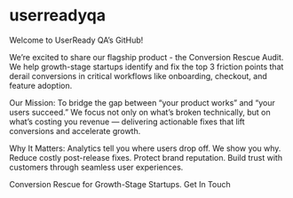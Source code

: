# userreadyqa
Welcome to UserReady QA’s GitHub!

We’re excited to share our flagship product - the Conversion Rescue Audit. We help growth-stage startups identify and fix the top 3 friction points that derail conversions in critical workflows like onboarding, checkout, and feature adoption.

Our Mission:
To bridge the gap between “your product works” and “your users succeed.” We focus not only on what’s broken technically, but on what’s costing you revenue — delivering actionable fixes that lift conversions and accelerate growth.

Why It Matters:
Analytics tell you where users drop off. We show you why.
Reduce costly post-release fixes. Protect brand reputation.
Build trust with customers through seamless user experiences.

Conversion Rescue for Growth-Stage Startups.
Get In Touch
